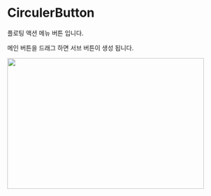 # CirculerButton

플로팅 액션 메뉴 버튼 입니다.

메인 버튼을 드래그 하면 서브 버튼이 생성 됩니다.

<img src="C:\Users\tj-bu\Projects\GitHubReposi/CirculerButton.gif" width="450px" height="300px"    ></img><br/>